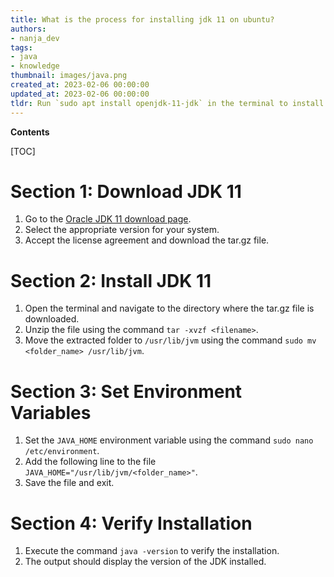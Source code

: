 ```yaml
---
title: What is the process for installing jdk 11 on ubuntu?
authors:
- nanja_dev
tags:
- java
- knowledge
thumbnail: images/java.png
created_at: 2023-02-06 00:00:00
updated_at: 2023-02-06 00:00:00
tldr: Run `sudo apt install openjdk-11-jdk` in the terminal to install JDK 11 under Ubuntu.
---
```


**Contents**

[TOC]

# Section 1: Download JDK 11
1. Go to the [Oracle JDK 11 download page](https://www.oracle.com/java/technologies/javase-jdk11-downloads.html).
2. Select the appropriate version for your system.
3. Accept the license agreement and download the tar.gz file.

# Section 2: Install JDK 11
1. Open the terminal and navigate to the directory where the tar.gz file is downloaded.
2. Unzip the file using the command `tar -xvzf <filename>`.
3. Move the extracted folder to `/usr/lib/jvm` using the command `sudo mv <folder_name> /usr/lib/jvm`.

# Section 3: Set Environment Variables
1. Set the `JAVA_HOME` environment variable using the command `sudo nano /etc/environment`.
2. Add the following line to the file `JAVA_HOME="/usr/lib/jvm/<folder_name>"`.
3. Save the file and exit.

# Section 4: Verify Installation
1. Execute the command `java -version` to verify the installation.
2. The output should display the version of the JDK installed.
